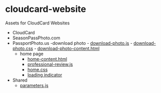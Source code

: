 # cloudcard-website

Assets for CloudCard Websites

- CloudCard
- SeasonPassPhoto.com
- PassportPhoto.us
    -download photo
        - [download-photo.js](https://sharptopco.github.io/cloudcard-website/passport-photos-pictures/download-photo/download-photo.js)
        - [download-photo.css](https://sharptopco.github.io/cloudcard-website/passport-photos-pictures/download-photo/download-photo.css)
        - [download-photo-content.html](https://sharptopco.github.io/cloudcard-website/passport-photos-pictures/download-photo/download-photo-content.html)
    - home page
        - [home-content.html](https://sharptopco.github.io/cloudcard-website/passport-photo-pictures/home/home-content.html)
        - [professional-review.js](https://sharptopco.github.io/cloudcard-website/passport-photo-pictures/home/home.js)
        - [home.css](https://sharptopco.github.io/cloudcard-website/passport-photo-pictures/home/home.css)
        - [loading indicator](https://sharptopco.github.io/cloudcard-website/passport-photo-pictures/home/spin-1.1s-200px.gif)
- Shared
    - [parameters.js](https://sharptopco.github.io/cloudcard-website/shared/parameters.js)
    

